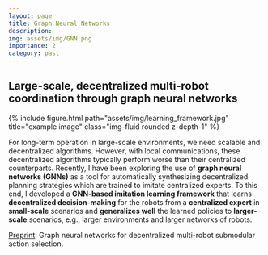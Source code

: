 ```yaml
---
layout: page
title: Graph Neural Networks
description: 
img: assets/img/GNN.png
importance: 2
category: past
---
```


## Large-scale, decentralized multi-robot coordination through graph neural networks

<div class="row">
    <div class="col-sm mt-3 mt-md-0">
        {% include figure.html path="assets/img/learning_framework.jpg" title="example image" class="img-fluid rounded z-depth-1" %}
    </div>
</div>

For long-term operation in large-scale environments, we need scalable and decentralized algorithms. However, with local communications, these decentralized algorithms typically perform worse than their centralized counterparts. Recently, I have been exploring the use of **graph neural networks (GNNs)** as a tool for automatically synthesizing decentralized planning strategies which are trained to imitate centralized experts. To this end, I developed a **GNN-based imitation learning framework** that learns **decentralized decision-making** for the robots from a **centralized expert** in **small-scale** scenarios and **generalizes well** the learned policies to **larger-scale** scenarios, e.g., larger environments and larger networks of robots.

[Preprint](https://arxiv.org/abs/2105.08601): Graph neural networks for decentralized multi-robot submodular action selection.
